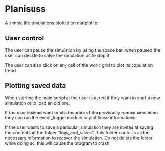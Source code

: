 # Planisuss
 A simple life simulations plotted on matplotlib.

## User control 
The user can pause the simulation by using the space bar. when paused the user can decide to salve the simulation os to stop it. 

The user can also click on any cell of the world grid to plot its population trend

## Plotting saved data

When starting the main script at the user is asked if they want to start a new simulation or to load an old one. 

If the user instead want to plot the data of the previously runned simulation they can run the event_logger module to plot those informations

If the user wants to save a particular simulation they are invited at saving the contents of the folder "logs_and_saves". This folder contains all the necessary information to recover the simulation. Do not delete the folder while doing so, this will cause the program to crash. 
 
